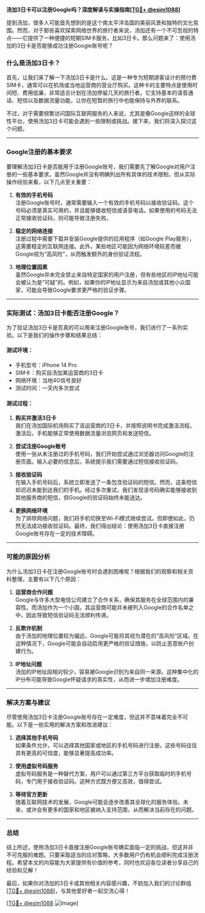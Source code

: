 **汤加3日卡可以注册Google吗？深度解读与实操指南[[TG💪+ @esim1088](https://t.me/s/esim1088)]**

提到汤加，很多人可能首先想到的是这个南太平洋岛国的美丽风景和独特的文化氛围。然而，对于那些喜欢探索网络世界的旅行者来说，汤加还有一个不可忽视的特点——它提供了一种便捷的短期SIM卡服务，比如3日卡。那么问题来了：使用汤加的3日卡是否能够成功注册Google账号呢？

### 什么是汤加3日卡？

首先，让我们来了解一下汤加3日卡是什么。这是一种专为短期游客设计的预付费SIM卡，通常可以在机场或当地运营商的营业厅购买。这种卡的主要特点是使用时间短、费用低廉，非常适合计划在汤加停留几天的旅行者。它支持基本的语音通话、短信以及数据流量功能，让你在短暂的旅行中也能保持与外界的联系。

不过，对于需要频繁访问国际互联网服务的人来说，尤其是像Google这样的全球性平台，使用汤加3日卡可能会遇到一些限制或挑战。接下来，我们将深入探讨这个问题。

---

### Google注册的基本要求

要理解汤加3日卡是否能用于注册Google账号，我们需要先了解Google对用户注册的一些基本要求。虽然Google并没有明确列出所有具体的技术限制，但从实际操作经验来看，以下几点至关重要：

1. **有效的手机号码**  
   注册Google账号时，通常需要输入一个有效的手机号码以接收验证码。这个号码必须是真实可用的，并且能够接收短信或语音电话。如果使用的号码无法正常接收验证码，则可能导致注册失败。

2. **稳定的网络连接**  
   注册过程中需要下载并安装Google提供的应用程序（如Google Play服务），这需要稳定的互联网连接。此外，某些地区可能因为网络环境较差而被Google视为“高风险”，从而触发额外的身份验证流程。

3. **地理位置因素**  
   虽然Google并未完全禁止来自特定国家的用户注册，但有些地区的IP地址可能会被认为是“可疑”的。例如，如果你的IP地址显示为来自汤加或其他小众国家，可能会导致Google要求更严格的验证步骤。

---

### 实际测试：汤加3日卡能否注册Google？

为了验证汤加3日卡是否真的可以用来注册Google账号，我们进行了一系列实验。以下是我们的操作步骤和结果总结：

#### 测试环境：
- 手机型号：iPhone 14 Pro
- SIM卡：购买自汤加某运营商的3日卡
- 网络环境：当地4G信号良好
- 测试时间：一天内多次尝试

#### 测试过程：
1. **购买并激活3日卡**  
   我们在汤加国际机场购买了该运营商的3日卡，并按照说明书完成激活流程。激活后，手机能够正常使用数据流量浏览网页和发送短信。

2. **尝试注册Google账号**  
   使用一张从未注册过的手机号码，我们开始尝试通过浏览器访问Google的注册页面。输入必要的信息后，系统提示我们需要通过短信接收验证码。

3. **接收验证码**  
   在输入手机号码后，系统立即发送了一条包含验证码的短信。然而，这条短信却迟迟未能到达我们的手机。经过多次重试，我们发现该号码确实能够接收到其他服务商的短信，但Google的验证码始终未能送达。

4. **更换网络环境**  
   为了排除网络问题，我们将手机切换至Wi-Fi模式继续尝试。但即便如此，仍然无法成功接收验证码。最终，我们得出结论：使用汤加3日卡直接注册Google账号存在一定的技术障碍。

---

### 可能的原因分析

为什么汤加3日卡在注册Google账号时会遇到困难呢？根据我们的观察和相关资料整理，主要有以下几个原因：

1. **运营商合作问题**  
   Google与许多大型电信公司建立了合作关系，确保其服务在全球范围内的兼容性。而汤加作为一个小国，其运营商可能并未被列入Google的合作名单之中，因此导致短信验证码无法顺利传递。

2. **反欺诈机制**  
   由于汤加的地理位置较为偏远，Google可能将其视为潜在的“高风险”区域。在这种情况下，Google可能会自动启用更严格的验证措施，以防止恶意账户创建行为。

3. **IP地址问题**  
   汤加的IP地址段相对较少，容易被Google识别为来自同一来源。这种集中化的IP分布可能导致Google怀疑请求的真实性，从而进一步增加注册难度。

---

### 解决方案与建议

尽管使用汤加3日卡注册Google账号存在一定难度，但这并不意味着完全不可能。以下是一些实用的解决方案和改进建议：

1. **选择其他手机号码**  
   如果条件允许，可以选择其他国家或地区的手机号码进行注册。这些号码往往具有更高的可信度，能够显著提高成功率。

2. **使用虚拟号码服务**  
   虚拟号码服务是一种替代方案，用户可以通过第三方平台获取临时的手机号码，专门用于接收验证码。这种方式既方便又高效，值得尝试。

3. **等待官方更新**  
   随着互联网技术的发展，Google可能会逐步改善其全球化的服务体验。未来，或许会有更多的国家和地区被纳入支持范围，从而解决当前存在的问题。

---

### 总结

综上所述，使用汤加3日卡直接注册Google账号确实面临一定的挑战，但这并非不可克服的难题。只要采取适当的应对策略，大多数用户仍有机会顺利完成注册流程。希望本文的内容能为大家提供有价值的参考，同时也欢迎各位读者分享自己的经验和见解！

最后，如果你对汤加的3日卡或其他相关内容感兴趣，不妨加入我们的讨论群组[[TG💪+ @esim1088](https://t.me/s/esim1088)]，与其他爱好者一起交流心得！  

[[TG💪+ @esim1088](https://t.me/s/esim1088) ![Image](https://i.postimg.cc/4NQfJmqS/Snipaste-2025-05-13-00-14-12.png)]